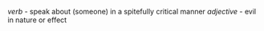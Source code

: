 *verb* - speak about (someone) in a spitefully critical manner
_adjective_ - evil in nature or effect